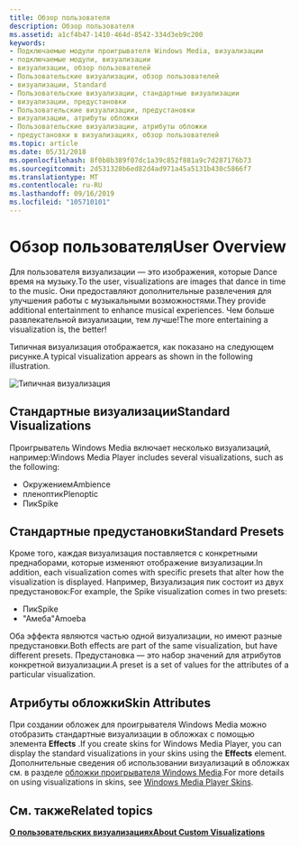 ```yaml
---
title: Обзор пользователя
description: Обзор пользователя
ms.assetid: a1cf4b47-1410-464d-8542-334d3eb9c200
keywords:
- Подключаемые модули проигрывателя Windows Media, визуализации
- подключаемые модули, визуализации
- визуализации, обзор пользователей
- Пользовательские визуализации, обзор пользователей
- визуализации, Standard
- Пользовательские визуализации, стандартные визуализации
- визуализации, предустановки
- Пользовательские визуализации, предустановки
- визуализации, атрибуты обложки
- Пользовательские визуализации, атрибуты обложки
- предустановки в визуализациях, обзор пользователей
ms.topic: article
ms.date: 05/31/2018
ms.openlocfilehash: 8f0b8b389f07dc1a39c852f881a9c7d287176b73
ms.sourcegitcommit: 2d531328b6ed82d4ad971a45a5131b430c5866f7
ms.translationtype: MT
ms.contentlocale: ru-RU
ms.lasthandoff: 09/16/2019
ms.locfileid: "105710101"
---
```

# <a name="user-overview"></a><span data-ttu-id="b4b72-114">Обзор пользователя</span><span class="sxs-lookup"><span data-stu-id="b4b72-114">User Overview</span></span>

<span data-ttu-id="b4b72-115">Для пользователя визуализации — это изображения, которые Dance время на музыку.</span><span class="sxs-lookup"><span data-stu-id="b4b72-115">To the user, visualizations are images that dance in time to the music.</span></span> <span data-ttu-id="b4b72-116">Они предоставляют дополнительные развлечения для улучшения работы с музыкальными возможностями.</span><span class="sxs-lookup"><span data-stu-id="b4b72-116">They provide additional entertainment to enhance musical experiences.</span></span> <span data-ttu-id="b4b72-117">Чем больше развлекательной визуализации, тем лучше!</span><span class="sxs-lookup"><span data-stu-id="b4b72-117">The more entertaining a visualization is, the better!</span></span>

<span data-ttu-id="b4b72-118">Типичная визуализация отображается, как показано на следующем рисунке.</span><span class="sxs-lookup"><span data-stu-id="b4b72-118">A typical visualization appears as shown in the following illustration.</span></span>

![Типичная визуализация](images/vizanim.gif)

## <a name="standard-visualizations"></a><span data-ttu-id="b4b72-120">Стандартные визуализации</span><span class="sxs-lookup"><span data-stu-id="b4b72-120">Standard Visualizations</span></span>

<span data-ttu-id="b4b72-121">Проигрыватель Windows Media включает несколько визуализаций, например:</span><span class="sxs-lookup"><span data-stu-id="b4b72-121">Windows Media Player includes several visualizations, such as the following:</span></span>

-   <span data-ttu-id="b4b72-122">Окружением</span><span class="sxs-lookup"><span data-stu-id="b4b72-122">Ambience</span></span>
-   <span data-ttu-id="b4b72-123">пленоптик</span><span class="sxs-lookup"><span data-stu-id="b4b72-123">Plenoptic</span></span>
-   <span data-ttu-id="b4b72-124">Пик</span><span class="sxs-lookup"><span data-stu-id="b4b72-124">Spike</span></span>

## <a name="standard-presets"></a><span data-ttu-id="b4b72-125">Стандартные предустановки</span><span class="sxs-lookup"><span data-stu-id="b4b72-125">Standard Presets</span></span>

<span data-ttu-id="b4b72-126">Кроме того, каждая визуализация поставляется с конкретными преднаборами, которые изменяют отображение визуализации.</span><span class="sxs-lookup"><span data-stu-id="b4b72-126">In addition, each visualization comes with specific presets that alter how the visualization is displayed.</span></span> <span data-ttu-id="b4b72-127">Например, Визуализация пик состоит из двух предустановок:</span><span class="sxs-lookup"><span data-stu-id="b4b72-127">For example, the Spike visualization comes in two presets:</span></span>

-   <span data-ttu-id="b4b72-128">Пик</span><span class="sxs-lookup"><span data-stu-id="b4b72-128">Spike</span></span>
-   <span data-ttu-id="b4b72-129">"Амеба"</span><span class="sxs-lookup"><span data-stu-id="b4b72-129">Amoeba</span></span>

<span data-ttu-id="b4b72-130">Оба эффекта являются частью одной визуализации, но имеют разные предустановки.</span><span class="sxs-lookup"><span data-stu-id="b4b72-130">Both effects are part of the same visualization, but have different presets.</span></span> <span data-ttu-id="b4b72-131">Предустановка — это набор значений для атрибутов конкретной визуализации.</span><span class="sxs-lookup"><span data-stu-id="b4b72-131">A preset is a set of values for the attributes of a particular visualization.</span></span>

## <a name="skin-attributes"></a><span data-ttu-id="b4b72-132">Атрибуты обложки</span><span class="sxs-lookup"><span data-stu-id="b4b72-132">Skin Attributes</span></span>

<span data-ttu-id="b4b72-133">При создании обложек для проигрывателя Windows Media можно отобразить стандартные визуализации в обложках с помощью элемента **Effects** .</span><span class="sxs-lookup"><span data-stu-id="b4b72-133">If you create skins for Windows Media Player, you can display the standard visualizations in your skins using the **Effects** element.</span></span> <span data-ttu-id="b4b72-134">Дополнительные сведения об использовании визуализаций в обложках см. в разделе [обложки проигрывателя Windows Media](windows-media-player-skins.md).</span><span class="sxs-lookup"><span data-stu-id="b4b72-134">For more details on using visualizations in skins, see [Windows Media Player Skins](windows-media-player-skins.md).</span></span>

## <a name="related-topics"></a><span data-ttu-id="b4b72-135">См. также</span><span class="sxs-lookup"><span data-stu-id="b4b72-135">Related topics</span></span>

<dl> <dt>

[<span data-ttu-id="b4b72-136">**О пользовательских визуализациях**</span><span class="sxs-lookup"><span data-stu-id="b4b72-136">**About Custom Visualizations**</span></span>](about-custom-visualizations.md)
</dt> </dl>

 

 




